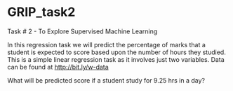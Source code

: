 # GRIP_task2
Task # 2 - To Explore
Supervised Machine Learning



In this regression task we will predict the percentage of
marks that a student is expected to score based upon the
number of hours they studied. This is a simple linear
regression task as it involves just two variables.
Data can be found at 
http://bit.ly/w-data

What will be predicted score if a student study for 9.25 hrs in a
day?
